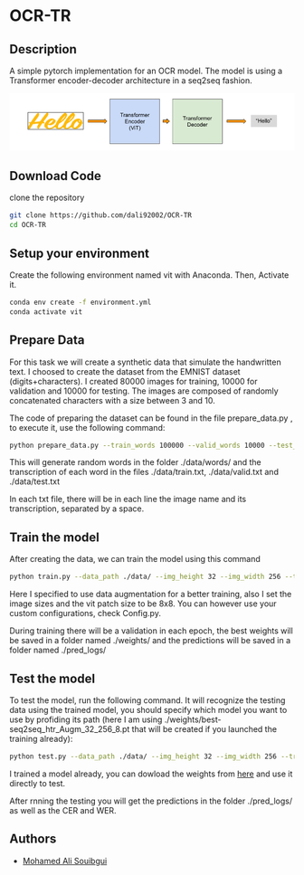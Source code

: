 # OCR-TR
## Description
A simple pytorch implementation for an OCR model. The model is using a Transformer encoder-decoder architecture in a seq2seq fashion.

<img src="./imgs/OCR-TR.png"  alt="1">

## Download Code
clone the repository
```bash
git clone https://github.com/dali92002/OCR-TR
cd OCR-TR
```
## Setup your environment
Create the following environment named vit with Anaconda. Then, Activate it.
```bash
conda env create -f environment.yml
conda activate vit
```

## Prepare Data
For this task we will create a synthetic data that simulate the handwritten text. I choosed to create the dataset from the EMNIST dataset (digits+characters). I created 80000 images for training, 10000 for validation and 10000 for testing. The images are composed of randomly concatenated characters with a size between 3 and 10.

The code of preparing the dataset can be found in the file prepare_data.py , to execute it, use the following command:

```bash
python prepare_data.py --train_words 100000 --valid_words 10000 --test_words 10000 
```

This will generate random words in the folder ./data/words/ and the transcription of each word in the files ./data/train.txt, ./data/valid.txt and ./data/test.txt  

In each txt file, there will be in each line the image name and its transcription, separated by a space. 

## Train the model
After creating the data, we can train the model using this command

```bash
python train.py --data_path ./data/ --img_height 32 --img_width 256 --train_type htr_Augm --batch_size 64 --vit_patch_size 8 
```

Here I specified to use data augmentation for a better training, also I set the image sizes and the vit patch size to be 8x8. You can however use your custom configurations, check Config.py.

During training there will be a validation in each epoch, the best weights will be saved in a folder named ./weights/ and the predictions will be saved in a folder named ./pred_logs/


## Test the model

To test the model, run the following command. It will recognize the testing data using the trained model, you should specify which model you want to use by profiding its path (here I am using ./weights/best-seq2seq_htr_Augm_32_256_8.pt that will be created if you launched the training already):



```bash
python test.py --data_path ./data/ --img_height 32 --img_width 256 --train_type htr_Augm --batch_size 64 --vit_patch_size 8 --test_model ./weights/best-seq2seq_htr_Augm_32_256_8.pt
```

I trained a model already, you can dowload the weights from [here](https://drive.google.com/file/d/1wnPAZJXmYm5jLsefT2C3yFRvvGeNpWL5/view?usp=sharing) and use it directly to test.

After rnning the testing you will get the predictions in the folder ./pred_logs/ as well as the CER and WER.

## Authors
- [Mohamed Ali Souibgui](https://github.com/dali92002)
